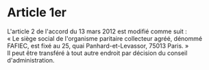 # Article 1er

  
L'article 2 de l'accord du 13 mars 2012 est modifié comme suit :   
« Le siège social de l'organisme paritaire collecteur agréé, dénommé FAFIEC, est fixé au 25, quai Panhard-et-Levassor, 75013 Paris. »   
Il peut être transféré à tout autre endroit par décision du conseil d'administration.

